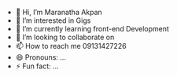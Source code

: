 - 👋 Hi, I’m Maranatha Akpan
- 👀 I’m interested in Gigs
- 🌱 I’m currently learning front-end Development
- 💞️ I’m looking to collaborate on 
- 📫 How to reach me 09131427226
- 😄 Pronouns: ...
- ⚡ Fun fact: ...

<!---
1spiritAKpan/1spiritAKpan is a ✨ special ✨ repository because its `README.md` (this file) appears on your GitHub profile.
You can click the Preview link to take a look at your changes.
--->

